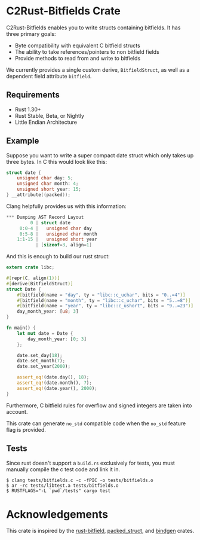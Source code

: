 # C2Rust-Bitfields Crate

C2Rust-Bitfields enables you to write structs containing bitfields. It has three primary goals:

* Byte compatibility with equivalent C bitfield structs
* The ability to take references/pointers to non bitfield fields
* Provide methods to read from and write to bitfields

We currently provides a single custom derive, `BitfieldStruct`, as well as a dependent field attribute `bitfield`.

## Requirements

* Rust 1.30+
* Rust Stable, Beta, or Nightly
* Little Endian Architecture

## Example

Suppose you want to write a super compact date struct which only takes up three bytes. In C this would look like this:

```c
struct date {
    unsigned char day: 5;
    unsigned char month: 4;
    unsigned short year: 15;
} __attribute((packed));
```

Clang helpfully provides us with this information:

```c
*** Dumping AST Record Layout
         0 | struct date
     0:0-4 |   unsigned char day
     0:5-8 |   unsigned char month
    1:1-15 |   unsigned short year
           | [sizeof=3, align=1]
```

And this is enough to build our rust struct:

```rust
extern crate libc;

#[repr(C, align(1))]
#[derive(BitfieldStruct)]
struct Date {
    #[bitfield(name = "day", ty = "libc::c_uchar", bits = "0..=4")]
    #[bitfield(name = "month", ty = "libc::c_uchar", bits = "5..=8")]
    #[bitfield(name = "year", ty = "libc::c_ushort", bits = "9..=23")]
    day_month_year: [u8; 3]
}

fn main() {
    let mut date = Date {
        day_month_year: [0; 3]
    };

    date.set_day(18);
    date.set_month(7);
    date.set_year(2000);

    assert_eq!(date.day(), 18);
    assert_eq!(date.month(), 7);
    assert_eq!(date.year(), 2000);
}
```

Furthermore, C bitfield rules for overflow and signed integers are taken into account.

This crate can generate `no_std` compatible code when the `no_std` feature flag
is provided.

## Tests

Since rust doesn't support a `build.rs` exclusively for tests, you must manually compile the c test code and link it in.

```shell
$ clang tests/bitfields.c -c -fPIC -o tests/bitfields.o
$ ar -rc tests/libtest.a tests/bitfields.o
$ RUSTFLAGS="-L `pwd`/tests" cargo test
```

# Acknowledgements

This crate is inspired by the [rust-bitfield](https://github.com/dzamlo/rust-bitfield), [packed_struct](https://github.com/hashmismatch/packed_struct.rs), and [bindgen](https://github.com/rust-lang/rust-bindgen) crates.
